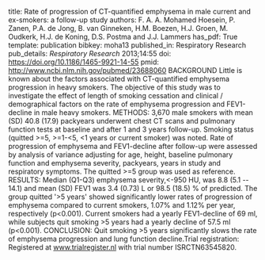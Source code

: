 title: Rate of progression of CT-quantified emphysema in male current and ex-smokers: a follow-up study
authors: F. A. A. Mohamed Hoesein, P. Zanen, P.A. de Jong, B. van Ginneken, H.M. Boezen, H.J. Groen, M. Oudkerk, H.J. de Koning, D.S. Postma and J.J. Lammers
has_pdf: True
template: publication
bibkey: moha13
published_in: Respiratory Research
pub_details: <i>Respiratory Research</i> 2013;14:55
doi: https://doi.org/10.1186/1465-9921-14-55
pmid: http://www.ncbi.nlm.nih.gov/pubmed/23688060
BACKGROUND Little is known about the factors associated with CT-quantified emphysema progression in heavy smokers. The objective of this study was to investigate the effect of length of smoking cessation and clinical / demographical factors on the rate of emphysema progression and FEV1-decline in male heavy smokers. METHODS: 3,670 male smokers with mean (SD) 40.8 (17.9) packyears underwent chest CT scans and pulmonary function tests at baseline and after 1 and 3 years follow-up. Smoking status (quitted >=5, >=1-<5, <1 years or current smoker) was noted. Rate of progression of emphysema and FEV1-decline after follow-up were assessed by analysis of variance adjusting for age, height, baseline pulmonary function and emphysema severity, packyears, years in study and respiratory symptoms. The quitted >=5 group was used as reference. RESULTS: Median (Q1-Q3) emphysema severity,<-950 HU, was 8.8 (5.1 -- 14.1) and mean (SD) FEV1 was 3.4 (0.73) L or 98.5 (18.5) \% of predicted. The group quitted '>5 years' showed significantly lower rates of progression of emphysema compared to current smokers, 1.07\% and 1.12\% per year, respectively (p<0.001). Current smokers had a yearly FEV1-decline of 69 ml, while subjects quit smoking >5 years had a yearly decline of 57.5 ml (p<0.001). CONCLUSION: Quit smoking >5 years significantly slows the rate of emphysema progression and lung function decline.Trial registration: Registered at www.trialregister.nl with trial number ISRCTN63545820.

